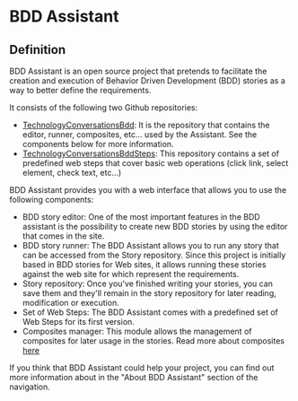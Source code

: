 BDD Assistant
=============

Definition
----------

BDD Assistant is an open source project that pretends to facilitate the creation and execution of Behavior Driven Development (BDD) stories as a way to better define the requirements.

It consists of the following two Github repositories:
  * [TechnologyConversationsBdd](https://github.com/TechnologyConversations/TechnologyConversationsBdd): It is the repository that contains the editor, runner, composites, etc... used by the Assistant. See the components below for more information.
  * [TechnologyConversationsBddSteps](https://github.com/TechnologyConversations/TechnologyConversationsBddSteps): This repository contains a set of predefined web steps that cover basic web operations (click link, select element, check text, etc...)

BDD Assistant provides you with a web interface that allows you to use the following components:

 * BDD story editor: One of the most important features in the BDD assistant is the possibility to create new BDD stories by using the editor that comes in the site.
 * BDD story runner: The BDD Assistant allows you to run any story that can be accessed from the Story repository. Since this project is initially based in BDD stories for Web sites, it allows running these stories against the web site for which represent the requirements.
 * Story repository: Once you've finished writing your stories, you can save them and they'll remain in the story repository for later reading, modification or execution.
 * Set of Web Steps: The BDD Assistant comes with a predefined set of Web Steps for its first version.
 * Composites manager: This module allows the management of composites for later usage in the stories. Read more about composites [here](http://jbehave.org/reference/stable/composite-steps.html)

If you think that BDD Assistant could help your project, you can find out more information about in the "About BDD Assistant" section of the navigation.


